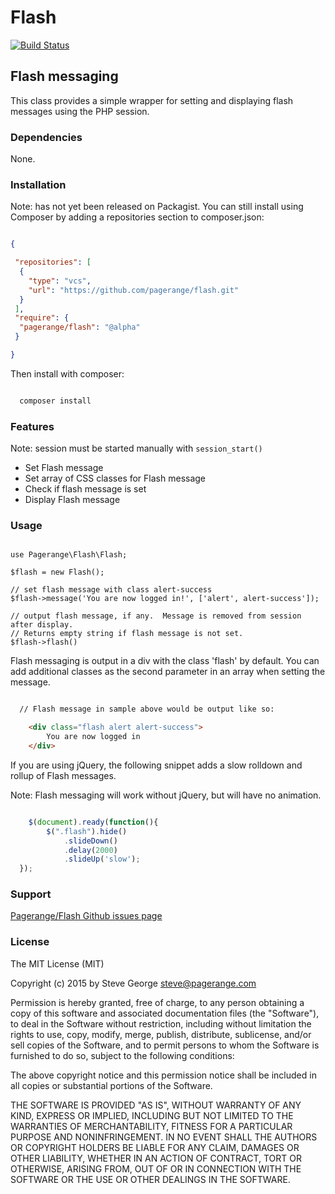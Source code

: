 # Flash

[![Build Status](https://travis-ci.org/pagerange/flash.svg?branch=master)](https://travis-ci.org/pagerange/flash)

## Flash messaging

This class provides a simple wrapper for setting and displaying flash messages using the PHP session.

### Dependencies

None.

### Installation

Note: has not yet been released on Packagist.  You can still install  using Composer by adding a repositories section to composer.json:

```json

{

 "repositories": [
  {
    "type": "vcs",
    "url": "https://github.com/pagerange/flash.git"
  }
 ],
 "require": {
  "pagerange/flash": "@alpha"
 }

}

```

Then install with composer:

```bash

  composer install

```

### Features

Note: session must be started manually with `session_start()` 

* Set Flash message
* Set array of CSS classes for Flash message
* Check if flash message is set
* Display Flash message

### Usage

```

use Pagerange\Flash\Flash;

$flash = new Flash();

// set flash message with class alert-success
$flash->message('You are now logged in!', ['alert', alert-success']); 

// output flash message, if any.  Message is removed from session after display.
// Returns empty string if flash message is not set.
$flash->flash() 

```

Flash messaging is output in a div with the class 'flash' by default.  You can add additional classes as the second parameter in an array when setting the message.

```html

  // Flash message in sample above would be output like so:

  	<div class="flash alert alert-success">
		You are now logged in
	</div>

```

If you are using jQuery, the following snippet adds a slow rolldown and rollup of Flash messages.  

Note: Flash messaging will work without jQuery, but will have no animation.

```javascript

	$(document).ready(function(){
		$(".flash").hide()
			.slideDown()
			.delay(2000)
			.slideUp('slow');
  });

```


### Support

[Pagerange/Flash Github issues page](https://github.com/pagerange/session/issues/)

### License

The MIT License (MIT)

Copyright (c) 2015  by Steve George <steve@pagerange.com>

Permission is hereby granted, free of charge, to any person obtaining a copy of this software and associated
documentation files (the "Software"), to deal in the Software without restriction, including without limitation
the rights to use, copy, modify, merge, publish, distribute, sublicense, and/or sell copies of the Software,
and to permit persons to whom the Software is furnished to do so, subject to the following conditions:

The above copyright notice and this permission notice shall be included in all copies or substantial portions
of the Software.

THE SOFTWARE IS PROVIDED "AS IS", WITHOUT WARRANTY OF ANY KIND, EXPRESS OR IMPLIED, INCLUDING BUT NOT
LIMITED TO THE WARRANTIES OF MERCHANTABILITY, FITNESS FOR A PARTICULAR PURPOSE AND NONINFRINGEMENT.
IN NO EVENT SHALL THE AUTHORS OR COPYRIGHT HOLDERS BE LIABLE FOR ANY CLAIM, DAMAGES OR OTHER LIABILITY,
WHETHER IN AN ACTION OF CONTRACT, TORT OR OTHERWISE, ARISING FROM, OUT OF OR IN CONNECTION WITH THE
SOFTWARE OR THE USE OR OTHER DEALINGS IN THE SOFTWARE.

